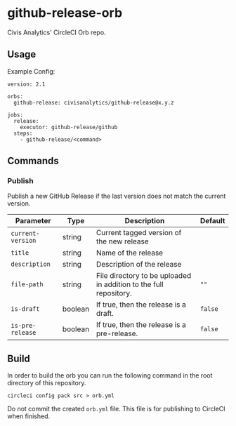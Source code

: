 # github-release-orb
Civis Analytics' CircleCI Orb repo.

## Usage

Example Config:

```
version: 2.1

orbs:
  github-release: civisanalytics/github-release@x.y.z

jobs:
  release:
    executor: github-release/github
  steps:
    - github-release/<command>
```

## Commands
### Publish
Publish a new GitHub Release if the last version does not match the current version.

| Parameter | Type | Description | Default |
| --- | --- | --- | --- |
| `current-version` | string | Current tagged version of the new release | |
| `title` | string | Name of the release | |
| `description` | string | Description of the release | |
| `file-path` | string | File directory to be uploaded in addition to the full repository. | `""`|
| `is-draft` | boolean | If true, then the release is a draft. | `false` |
| `is-pre-release` | boolean | If true, then the release is a pre-release. | `false` |

## Build
In order to build the orb you can run the following command in the root directory of this repository.

`circleci config pack src > orb.yml`

Do not commit the created `orb.yml` file. This file is for publishing to CircleCI when finished.
